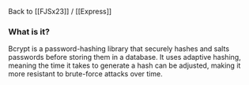 Back to [[FJSx23]] / [[Express]]
### What is it?
Bcrypt is a password-hashing library that securely hashes and salts passwords before storing them in a database. It uses adaptive hashing, meaning the time it takes to generate a hash can be adjusted, making it more resistant to brute-force attacks over time.